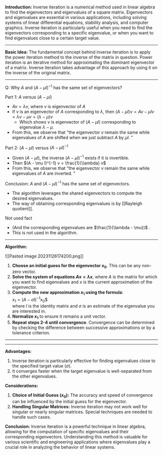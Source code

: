 

**Introduction:**
Inverse iteration is a numerical method used in linear algebra to find the eigenvectors and eigenvalues of a square matrix. Eigenvectors and eigenvalues are essential in various applications, including solving systems of linear differential equations, stability analysis, and computer graphics. Inverse iteration is particularly useful when you need to find the eigenvectors corresponding to a specific eigenvalue, or when you want to find eigenvalues close to a certain target value.

---

**Basic Idea:**
The fundamental concept behind inverse iteration is to apply the power iteration method to the inverse of the matrix in question. Power iteration is an iterative method for approximating the dominant eigenvector of a matrix. Inverse iteration takes advantage of this approach by using it on the inverse of the original matrix.

---

Q: Why $A$ and $(A - \mu I)^{-1}$ has the same set of eigenvectors?

Part 1: $A$ versus $(A - \mu I)$
- $Av = \lambda v$, where $v$ is eigenvector of $A$ 
- If $v$ is an eigenvector of $A$ corresponding to $\lambda$, then $(A - \mu I)v = Av - \mu Iv = \lambda v - \mu v = (\lambda - \mu) v$
	- Which shows $v$ is eigenvector of $(A - \mu I)$ corresponding to eigenvalue $\lambda - \mu$. 
- From this, we observe that "the eigenvector $v$ remain the same while eigenvalues of $A$ are shifted when we just subtract $A$ by $\mu I$. "

Part 2: $(A - \mu I)$ versus $(A - \mu I)^{-1}$
- Given $(A - \mu I)$, the inverse $(A  - \mu I)^{-1}$ exists if it is invertible.
- Then $(A - \mu I)^{-1} v = \frac{1}{\lambda} v$
- From this, we observe that "the eigenvector $v$ remain the same while eigenvalues of $A$ are inverted. "

Conclusion: $A$ and $(A - \mu I)^{-1}$ has the same set of eigenvectors. 
- The algorithm leverages the shared eigenvectors to compute the desired eigenvalues. 
- The way of obtaining corresponding eigenvalues is by [[Rayleigh quotient]]. 

Not used fact
- (And the corresponding eigenvalues are $\frac{1}{\lambda - \mu})$ . 
- This is not used in the algorithm. 

---
**Algorithm:**

![[Pasted image 20231126174200.png]]

1. **Choose an initial guess for the eigenvector $x_0$**. This can be any non-zero vector.
2. **Solve the system of equations $Ax = \lambda x$**, where $A$ is the matrix for which you want to find eigenvalues and $x$ is the current approximation of the eigenvector.
3. **Compute the new approximation $x_1$ using the formula**:  
$x_1 = (A - \sigma I)^{-1}x_0$$  
where $I$ is the identity matrix and $\sigma$ is an estimate of the eigenvalue you are interested in.
4. **Normalize $x_1$** to ensure it remains a unit vector.
5. **Repeat steps 2-4 until convergence**. Convergence can be determined by checking the difference between successive approximations or by a tolerance criterion.


---


---
**Advantages:**
1. Inverse iteration is particularly effective for finding eigenvalues close to the specified target value ($\sigma$).
2. It converges faster when the target eigenvalue is well-separated from the other eigenvalues.

**Considerations:**
1. **Choice of Initial Guess ($x_0$):** The accuracy and speed of convergence can be influenced by the initial guess for the eigenvector.
2. **Handling Singular Matrices:** Inverse iteration may not work well for singular or nearly singular matrices. Special techniques are needed to handle such cases.

**Conclusion:**
Inverse iteration is a powerful technique in linear algebra, allowing for the computation of specific eigenvalues and their corresponding eigenvectors. Understanding this method is valuable for various scientific and engineering applications where eigenvalues play a crucial role in analyzing the behavior of linear systems.